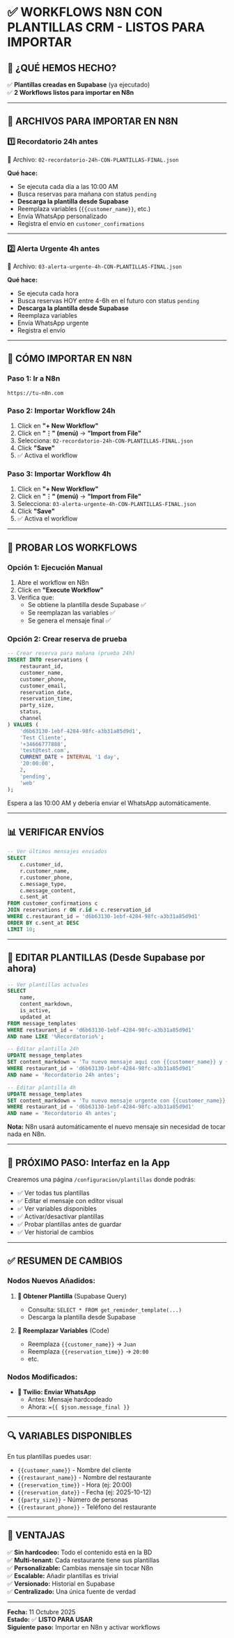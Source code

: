 # ✅ WORKFLOWS N8N CON PLANTILLAS CRM - LISTOS PARA IMPORTAR

## 🎯 **¿QUÉ HEMOS HECHO?**

✅ **Plantillas creadas en Supabase** (ya ejecutado)  
✅ **2 Workflows listos para importar en N8n**  

---

## 📂 **ARCHIVOS PARA IMPORTAR EN N8N**

### 1️⃣ **Recordatorio 24h antes**
📄 Archivo: `02-recordatorio-24h-CON-PLANTILLAS-FINAL.json`

**Qué hace:**
- Se ejecuta cada día a las 10:00 AM
- Busca reservas para mañana con status `pending`
- **Descarga la plantilla desde Supabase**
- Reemplaza variables (`{{customer_name}}`, etc.)
- Envía WhatsApp personalizado
- Registra el envío en `customer_confirmations`

---

### 2️⃣ **Alerta Urgente 4h antes**
📄 Archivo: `03-alerta-urgente-4h-CON-PLANTILLAS-FINAL.json`

**Qué hace:**
- Se ejecuta cada hora
- Busca reservas HOY entre 4-6h en el futuro con status `pending`
- **Descarga la plantilla desde Supabase**
- Reemplaza variables
- Envía WhatsApp urgente
- Registra el envío

---

## 🔧 **CÓMO IMPORTAR EN N8N**

### **Paso 1: Ir a N8n**
```
https://tu-n8n.com
```

### **Paso 2: Importar Workflow 24h**
1. Click en **"+ New Workflow"**
2. Click en **"⋮" (menú)** → **"Import from File"**
3. Selecciona: `02-recordatorio-24h-CON-PLANTILLAS-FINAL.json`
4. Click **"Save"**
5. ✅ Activa el workflow

### **Paso 3: Importar Workflow 4h**
1. Click en **"+ New Workflow"**
2. Click en **"⋮" (menú)** → **"Import from File"**
3. Selecciona: `03-alerta-urgente-4h-CON-PLANTILLAS-FINAL.json`
4. Click **"Save"**
5. ✅ Activa el workflow

---

## 🧪 **PROBAR LOS WORKFLOWS**

### **Opción 1: Ejecución Manual**
1. Abre el workflow en N8n
2. Click en **"Execute Workflow"**
3. Verifica que:
   - Se obtiene la plantilla desde Supabase ✅
   - Se reemplazan las variables ✅
   - Se genera el mensaje final ✅

### **Opción 2: Crear reserva de prueba**
```sql
-- Crear reserva para mañana (prueba 24h)
INSERT INTO reservations (
    restaurant_id,
    customer_name,
    customer_phone,
    customer_email,
    reservation_date,
    reservation_time,
    party_size,
    status,
    channel
) VALUES (
    'd6b63130-1ebf-4284-98fc-a3b31a85d9d1',
    'Test Cliente',
    '+34666777888',
    'test@test.com',
    CURRENT_DATE + INTERVAL '1 day',
    '20:00:00',
    2,
    'pending',
    'web'
);
```

Espera a las 10:00 AM y debería enviar el WhatsApp automáticamente.

---

## 📊 **VERIFICAR ENVÍOS**

```sql
-- Ver últimos mensajes enviados
SELECT 
    c.customer_id,
    r.customer_name,
    r.customer_phone,
    c.message_type,
    c.message_content,
    c.sent_at
FROM customer_confirmations c
JOIN reservations r ON r.id = c.reservation_id
WHERE c.restaurant_id = 'd6b63130-1ebf-4284-98fc-a3b31a85d9d1'
ORDER BY c.sent_at DESC
LIMIT 10;
```

---

## 🎨 **EDITAR PLANTILLAS (Desde Supabase por ahora)**

```sql
-- Ver plantillas actuales
SELECT 
    name,
    content_markdown,
    is_active,
    updated_at
FROM message_templates
WHERE restaurant_id = 'd6b63130-1ebf-4284-98fc-a3b31a85d9d1'
AND name LIKE '%Recordatorio%';

-- Editar plantilla 24h
UPDATE message_templates
SET content_markdown = 'Tu nuevo mensaje aquí con {{customer_name}} y {{reservation_time}}'
WHERE restaurant_id = 'd6b63130-1ebf-4284-98fc-a3b31a85d9d1'
AND name = 'Recordatorio 24h antes';

-- Editar plantilla 4h
UPDATE message_templates
SET content_markdown = 'Tu nuevo mensaje urgente con {{customer_name}}'
WHERE restaurant_id = 'd6b63130-1ebf-4284-98fc-a3b31a85d9d1'
AND name = 'Recordatorio 4h antes';
```

**Nota:** N8n usará automáticamente el nuevo mensaje sin necesidad de tocar nada en N8n.

---

## 🚀 **PRÓXIMO PASO: Interfaz en la App**

Crearemos una página `/configuracion/plantillas` donde podrás:
- ✅ Ver todas tus plantillas
- ✅ Editar el mensaje con editor visual
- ✅ Ver variables disponibles
- ✅ Activar/desactivar plantillas
- ✅ Probar plantillas antes de guardar
- ✅ Ver historial de cambios

---

## ✅ **RESUMEN DE CAMBIOS**

### **Nodos Nuevos Añadidos:**
1. **📄 Obtener Plantilla** (Supabase Query)
   - Consulta: `SELECT * FROM get_reminder_template(...)`
   - Descarga la plantilla desde Supabase

2. **🔄 Reemplazar Variables** (Code)
   - Reemplaza `{{customer_name}}` → `Juan`
   - Reemplaza `{{reservation_time}}` → `20:00`
   - etc.

### **Nodos Modificados:**
- **📱 Twilio: Enviar WhatsApp**
  - Antes: Mensaje hardcodeado
  - Ahora: `={{ $json.message_final }}`

---

## 🔍 **VARIABLES DISPONIBLES**

En tus plantillas puedes usar:
- `{{customer_name}}` - Nombre del cliente
- `{{restaurant_name}}` - Nombre del restaurante  
- `{{reservation_time}}` - Hora (ej: 20:00)
- `{{reservation_date}}` - Fecha (ej: 2025-10-12)
- `{{party_size}}` - Número de personas
- `{{restaurant_phone}}` - Teléfono del restaurante

---

## 🎯 **VENTAJAS**

✅ **Sin hardcodeo:** Todo el contenido está en la BD  
✅ **Multi-tenant:** Cada restaurante tiene sus plantillas  
✅ **Personalizable:** Cambias mensaje sin tocar N8n  
✅ **Escalable:** Añadir plantillas es trivial  
✅ **Versionado:** Historial en Supabase  
✅ **Centralizado:** Una única fuente de verdad  

---

**Fecha:** 11 Octubre 2025  
**Estado:** ✅ **LISTO PARA USAR**  
**Siguiente paso:** Importar en N8n y activar workflows



